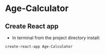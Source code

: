 # Age-Calculator

## Create React app

- In terminal from the project directory install:

`create-react-app Age-Calculator
`
